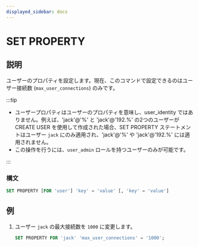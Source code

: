 ```yaml
---
displayed_sidebar: docs
---
```


# SET PROPERTY

## 説明

ユーザーのプロパティを設定します。現在、このコマンドで設定できるのはユーザー接続数 (`max_user_connections`) のみです。

:::tip

- ユーザープロパティはユーザーのプロパティを意味し、user_identity ではありません。例えば、'jack'@'%' と 'jack'@'192.%' の2つのユーザーが CREATE USER を使用して作成された場合、SET PROPERTY ステートメントはユーザー `jack` にのみ適用され、'jack'@'%' や 'jack'@'192.%' には適用されません。
- この操作を行うには、`user_admin` ロールを持つユーザーのみが可能です。

:::

### 構文

```SQL
SET PROPERTY [FOR 'user'] 'key' = 'value' [, 'key' = 'value']
```

## 例

1. ユーザー `jack` の最大接続数を `1000` に変更します。

    ```SQL
    SET PROPERTY FOR 'jack' 'max_user_connections' = '1000';
    ```